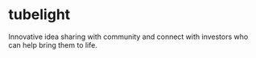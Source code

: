 # tubelight
Innovative idea sharing with community and connect with investors who can help bring them to life.
